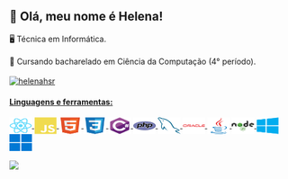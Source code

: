 <h2>👋 Olá, meu nome é Helena!</h2>
🖥 Técnica em Informática. <br><br>
🌱 Cursando bacharelado em Ciência da Computação (4° período). <br><br>

<div>
    <a href="https://github.com/helenahsr">
    <!-- <img height="180em" src="https://github-readme-stats.vercel.app/api/top-langs/?username=helenahsr&layout=compact&langs_count=16&theme=dark"/><br/> -->
    <img align="center" src="https://github-readme-stats.vercel.app/api?username=helenahsr&show_icons=true&theme=gruvbox&locale=pt-BR" alt="helenahsr"/>
</div>
  
  <h4>Linguagens e ferramentas:</h4>
  
  <div style="display: inline_block">
    <img align="center" alt="ReactJs" height="30" width="40" src="https://raw.githubusercontent.com/devicons/devicon/master/icons/react/react-original.svg">
    <img align="center" alt="Js" height="30" width="40" src="https://raw.githubusercontent.com/devicons/devicon/master/icons/javascript/javascript-plain.svg">
    <img align="center" alt="HTML" height="30" width="40" src="https://raw.githubusercontent.com/devicons/devicon/master/icons/html5/html5-original.svg">
    <img align="center" alt="CSS" height="30" width="40" src="https://raw.githubusercontent.com/devicons/devicon/master/icons/css3/css3-original.svg">
    <img align="center" alt="Csharp" height="30" width="40" src="https://raw.githubusercontent.com/devicons/devicon/master/icons/csharp/csharp-original.svg">
    <img align="center" alt="PHP" height="30" width="40" src="https://raw.githubusercontent.com/devicons/devicon/master/icons/php/php-original.svg">
    <img align="center" alt="MySQL" height="30" width="40" src="https://raw.githubusercontent.com/devicons/devicon/master/icons/mysql/mysql-original.svg">
    <img align="center" alt="Oracle" height="30" width="40" src="https://raw.githubusercontent.com/devicons/devicon/master/icons/oracle/oracle-original.svg">
    <img align="center" alt="CSS" height="30" width="40" src="https://raw.githubusercontent.com/devicons/devicon/master/icons/java/java-original.svg">
    <img align="center" alt="CSS" height="30" width="40" src="https://raw.githubusercontent.com/devicons/devicon/master/icons/nodejs/nodejs-original-wordmark.svg">
    <img align="center" alt="Win8" height="30" width="40" src="https://raw.githubusercontent.com/devicons/devicon/master/icons/windows8/windows8-original.svg">
    <img align="center" alt="Win8" height="30" width="40" src="https://raw.githubusercontent.com/devicons/devicon/master/icons/windows11/windows11-original.svg">
  </div>
  <br/>
  <div style="display: inline_block">
  <a href="https://www.linkedin.com/in/helena-rezende-234446266/" target="_blank"><img src="https://img.shields.io/badge/-LinkedIn-%230077B5?style=for-the-badge&logo=linkedin&logoColor=black"target="_blank"</a> 
  </div>
 
 


 
